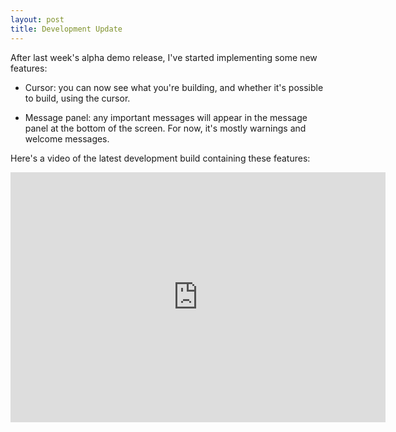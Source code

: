 ```yaml
---
layout: post
title: Development Update 
---
```


After last week's alpha demo release, I've started 
implementing some new features:

- Cursor: you can now see what you're building, and 
whether it's possible to build, using the cursor.

- Message panel: any important messages will appear 
in the message panel at the bottom of the screen. 
For now, it's mostly warnings and welcome messages.

Here's a video of the latest development build containing these features:

<iframe width="600" height="400" src="https://www.youtube.com/embed/cNHQ4PmrOGA" 
frameborder="0" allow="accelerometer; autoplay; encrypted-media; gyroscope; 
picture-in-picture" allowfullscreen></iframe>
